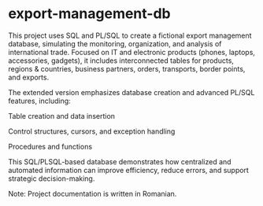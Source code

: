 # export-management-db

This project uses SQL and PL/SQL to create a fictional export management database, simulating the monitoring, organization, and analysis of international trade. Focused on IT and electronic products (phones, laptops, accessories, gadgets), it includes interconnected tables for products, regions & countries, business partners, orders, transports, border points, and exports.

The extended version emphasizes database creation and advanced PL/SQL features, including:

Table creation and data insertion

Control structures, cursors, and exception handling

Procedures and functions

This SQL/PLSQL-based database demonstrates how centralized and automated information can improve efficiency, reduce errors, and support strategic decision-making.

Note: Project documentation is written in Romanian.
